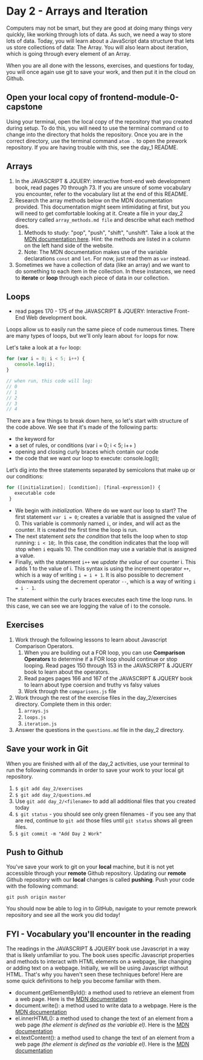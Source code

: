 # Day 2 - Arrays and Iteration

Computers may not be smart, but they are good at doing many things very quickly, like working through lots of data. As such, we need a way to store lots of data. Today, you will learn about a JavaScript data structure that lets us store collections of data: The Array. You will also learn about iteration, which is going through every element of an Array.

When you are all done with the lessons, exercises, and questions for today, you will once again use git to save your work, and then put it in the cloud on Github.

## Open your local copy of frontend-module-0-capstone

Using your terminal, open the local copy of the repository that you created during setup.  To do this, you will need to use the terminal command `cd` to change into the directory that holds the repository. Once you are in the correct directory, use the terminal command `atom .` to open the prework repository. If you are having trouble with this, see the day_1 README.


## Arrays

1. In the JAVASCRIPT & JQUERY: interactive front-end web development book, read pages 70 through 73. If you are unsure of some vocabulary you encounter, refer to the vocabulary list at the end of this README.
1. Research the array methods below on the MDN documentation provided. This documentation might seem intimidating at first, but you will need to get comfortable looking at it. Create a file in your day_2 directory called `array_methods.md file` and describe what each method does.
    1. Methods to study: "pop", "push", "shift", "unshift". Take a look at the [MDN documentation here](https://developeÂr.mozilla.org/en-US/docs/Web/JavaScript/Reference/Global_Objects/Array). Hint: the methods are listed in a column on the left hand side of the website.
    1. Note: The MDN documentation makes use of the variable declarations `const` and `let`. For now, just read them as `var` instead.
1. Sometimes we have a collection of data (like an array) and we want to do something to each item in the collection. In these instances, we need to **iterate** or **loop** through each piece of data in our collection.

## Loops

* read pages 170 - 175 of the JAVASCRIPT & JQUERY: Interactive Front-End Web development book.

Loops allow us to easily run the same piece of code numerous times.  There are many types of loops, but we'll only learn about `for` loops for now.

Let's take a look at a `for` loop:

```JavaScript
for (var i = 0; i < 5; i++) {
   console.log(i);
}

// when run, this code will log:
// 0
// 1
// 2
// 3
// 4
```

There are a few things to break down here, so let's start with structure of the code above. We see that it's made of the following parts:

* the keyword for
* a set of rules, or conditions (var i = 0; i < 5; i++ )
* opening and closing curly braces which contain our code
* the code that we want our loop to execute: console.log(i);

Let’s dig into the three statements separated by semicolons that make up or our conditions:

```JavaScript
for ([initialization]; [condition]; [final-expression]) {
   executable code
 }
```

* We begin with *initialization*. Where do we want our loop to start? The first statement `var i = 0`; creates a variable that is assigned the value of 0. This variable is commonly named `i`, or index, and will act as the counter. It is created the first time the loop is run.
* The next statement *sets the condition* that tells the loop when to stop running: `i < 10`;. In this case, the condition indicates that the loop will stop when `i` equals 10. The condition may use a variable that is assigned a value.
* Finally, with the statement `i++` we *update the value* of our counter i. This adds 1 to the value of i. This syntax is using the increment operator `++`, which is a way of writing `i = i + 1`. It is also possible to decrement downwards using the decrement operator `--`, which is a way of writing `i = i - 1`.

The statement within the curly braces executes each time the loop runs. In this case, we can see we are logging the value of i to the console.

## Exercises

1. Work through the following lessons to learn about Javascript Comparison Operators.
    1. When you are building out a FOR loop, you can use **Comparison Operators** to determine if a FOR loop should continue or stop looping. Read pages 150 through 153 in the JAVASCRIPT & JQUERY book to learn about the operators.
    1. Read pages pages 166 and 167 of the JAVASCRIPT & JQUERY book to learn about type coersion and truthy vs falsy values
    1. Work through the `comparisons.js` file
1. Work through the rest of the exercise files in the day_2/exercises directory.  Complete them in this order:
    1. `arrays.js`
    1. `loops.js`
    1. `iteration.js`
1. Answer the questions in the `questions.md` file in the day_2 directory.

## Save your work in Git

When you are finished with all of the day_2 activities, use your terminal to run the following commands in order to save your work to your local git repository.

1. `$ git add day_2/exercises`
1. `$ git add day_2/questions.md`
1. Use `git add day_2/<filename>` to add all additional files that you created today
1. `$ git status` - you should see only green filenames - if you see any that are red, continue to `git add` those files until `git status` shows all green files.
1. `$ git commit -m "Add Day 2 Work"`

## Push to Github

You've save your work to git on your **local** machine, but it is not yet accessible through your **remote** Github repository. Updating our **remote** Github repository with our **local** changes is called **pushing**. Push your code with the following command:

```
git push origin master
```

You should now be able to log in to GitHub, navigate to your remote prework repository and see all the work you did today!

## FYI - Vocabulary you'll encounter in the reading

The readings in the JAVASCRIPT & JQUERY book use Javascript in a way that is likely unfamiliar to you. The book uses specific Javascript properties and methods to interact with HTML elements on a webpage, like changing or adding text on a webpage. Initially, we will be using Javascript without HTML. That's why you haven't seen these techniques before! Here are some quick definitions to help you become familiar with them.

* document.getElementById(): a method used to retrieve an element from a web page. Here is the [MDN documentation](https://developer.mozilla.org/en-US/docs/Web/API/Document/getElementById)
* document.write(): a method used to write data to a webpage. Here is the [MDN documentation](https://developer.mozilla.org/en-US/docs/Web/API/Document/write)
* el.innerHTML(): a method used to change the text of an element from a web page *(the element is defined as the variable el)*. Here is the [MDN documentation](https://developer.mozilla.org/en-US/docs/Web/API/Element/innerHTML)
* el.textContent(): a method used to change the text of an element from a web page *(the element is defined as the variable el)*. Here is the [MDN documentation](https://developer.mozilla.org/en-US/docs/Web/API/Node/textContent)
